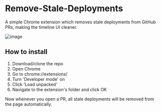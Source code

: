 # Remove-Stale-Deployments

A simple Chrome extension which removes stale deployments from GitHub PRs, making the timeline UI cleaner.

![image](https://github.com/aamir747/Remove-Stale-Deployments/assets/83391773/b5df542a-7b28-4aa6-b605-7a44f30b7c91)

## How to install
1. Download/clone the repo
2. Open Chrome
3. Go to chrome://extensions/
4. Turn 'Developer mode' on
5. Click 'Load unpacked'
6. Navigate to the extension's folder and click OK

Now whenever you open a PR, all stale deployments will be removed from the page automatically.